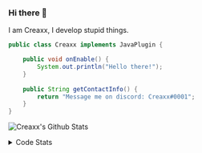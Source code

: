 ### Hi there 👋

I am Creaxx, I develop stupid things. 

```java
public class Creaxx implements JavaPlugin {

    public void onEnable() {
        System.out.println("Hello there!");
    }
    
    public String getContactInfo() {
        return "Message me on discord: Creaxx#0001";
    }
}
```

![Creaxx's Github Stats](https://github-readme-stats.vercel.app/api?username=CreaxxOG&show_icons=true&theme=dark&count_private=true)

<details>
  <summary>Code Stats</summary>

<!--START_SECTION:waka-->
![Code Time](http://img.shields.io/badge/Code%20Time-1%2C449%20hrs%2042%20mins-blue)

![Lines of code](https://img.shields.io/badge/From%20Hello%20World%20I%27ve%20Written-801.0%20thousand%20lines%20of%20code-blue)

**🐱 My GitHub Data** 

> 📦 105.1 kB Used in GitHub's Storage 
 > 
> 🏆 2,807 Contributions in the Year 2023
 > 
> 🚫 Not Opted to Hire
 > 
> 📜 5 Public Repositories 
 > 
> 🔑 4 Private Repositories 
 > 
**I'm a Night 🦉** 

```text
🌞 Morning                465 commits         ██░░░░░░░░░░░░░░░░░░░░░░░   06.90 % 
🌆 Daytime                2812 commits        ██████████░░░░░░░░░░░░░░░   41.70 % 
🌃 Evening                3292 commits        ████████████░░░░░░░░░░░░░   48.81 % 
🌙 Night                  175 commits         █░░░░░░░░░░░░░░░░░░░░░░░░   02.59 % 
```
📅 **I'm Most Productive on Sunday** 

```text
Monday                   845 commits         ███░░░░░░░░░░░░░░░░░░░░░░   12.53 % 
Tuesday                  932 commits         ███░░░░░░░░░░░░░░░░░░░░░░   13.82 % 
Wednesday                1023 commits        ████░░░░░░░░░░░░░░░░░░░░░   15.17 % 
Thursday                 1051 commits        ████░░░░░░░░░░░░░░░░░░░░░   15.58 % 
Friday                   666 commits         ██░░░░░░░░░░░░░░░░░░░░░░░   09.88 % 
Saturday                 1113 commits        ████░░░░░░░░░░░░░░░░░░░░░   16.50 % 
Sunday                   1114 commits        ████░░░░░░░░░░░░░░░░░░░░░   16.52 % 
```


📊 **This Week I Spent My Time On** 

```text
💬 Programming Languages: 
Java                     8 mins              ███████████████████████░░   91.44 % 
YAML                     0 secs              ██░░░░░░░░░░░░░░░░░░░░░░░   07.16 % 
XML                      0 secs              ░░░░░░░░░░░░░░░░░░░░░░░░░   01.40 % 

🔥 Editors: 
IntelliJ                 8 mins              █████████████████████████   100.00 % 
```

**I Mostly Code in Java** 

```text
Java                     60 repos            ███████████████████░░░░░░   75.95 % 
Kotlin                   10 repos            ███░░░░░░░░░░░░░░░░░░░░░░   12.66 % 
TypeScript               4 repos             █░░░░░░░░░░░░░░░░░░░░░░░░   05.06 % 
CSS                      2 repos             █░░░░░░░░░░░░░░░░░░░░░░░░   02.53 % 
EJS                      1 repo              ░░░░░░░░░░░░░░░░░░░░░░░░░   01.27 % 
```




 Last Updated on 31/08/2023 01:14:43 UTC
<!--END_SECTION:waka-->
</details>
